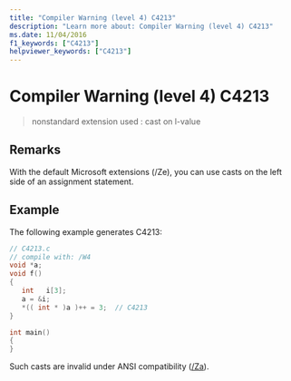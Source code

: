 ```yaml
---
title: "Compiler Warning (level 4) C4213"
description: "Learn more about: Compiler Warning (level 4) C4213"
ms.date: 11/04/2016
f1_keywords: ["C4213"]
helpviewer_keywords: ["C4213"]
---
```

# Compiler Warning (level 4) C4213

> nonstandard extension used : cast on l-value

## Remarks

With the default Microsoft extensions (/Ze), you can use casts on the left side of an assignment statement.

## Example

The following example generates C4213:

```c
// C4213.c
// compile with: /W4
void *a;
void f()
{
   int   i[3];
   a = &i;
   *(( int * )a )++ = 3;  // C4213
}

int main()
{
}
```

Such casts are invalid under ANSI compatibility ([/Za](../../build/reference/za-ze-disable-language-extensions.md)).
